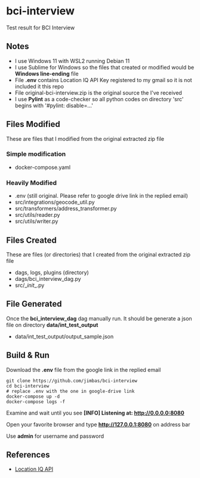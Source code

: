 # bci-interview

Test result for BCI Interview

## Notes

- I use Windows 11 with WSL2 running Debian 11
- I use Sublime for Windows so the files that created or modified would be **Windows line-ending** file
- File **.env** contains Location IQ API Key registered to my gmail so it is not included it this repo
- File original-bci-interview.zip is the original source the I've received
- I use **Pylint** as a code-checker so all python codes on directory 'src' begins with '#pylint: disable=...'

## Files Modified

These are files that I modified from the original extracted zip file

### Simple modification

- docker-compose.yaml

### Heavily Modified

- .env (still original. Please refer to google drive link in the replied email)
- src/integrations/geocode_util.py
- src/transformers/address_transformer.py
- src/utils/reader.py
- src/utils/writer.py

## Files Created

These are files (or directories) that I created from the original extracted zip file

- dags, logs, plugins (directory)
- dags/bci_interview_dag.py
- src/\__init__.py

## File Generated

Once the **bci_interview_dag** dag manually run. It should be generate a json file on directory **data/int_test_output**

- data/int_test_output/output_sample.json

## Build & Run

Download the **.env** file from the google link in the replied email

```
git clone https://github.com/jimbas/bci-interview
cd bci-interview
# replace .env with the one in google-drive link
docker-compose up -d
docker-compose logs -f
```

Examine and wait until you see **[INFO] Listening at: http://0.0.0.0:8080**

Open your favorite browser and type **http://127.0.0.1:8080** on address bar

Use **admin** for username and password

## References

- [Location IQ API](https://docs.locationiq.com/reference/search)
